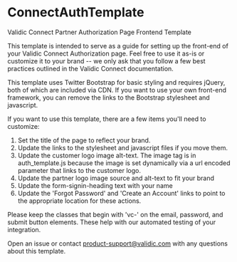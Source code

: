 # ConnectAuthTemplate

Validic Connect Partner Authorization Page Frontend Template

This template is intended to serve as a guide for setting up the front-end of your Validic Connect Authorization page. Feel free to use it as-is or customize it to your brand -- we only ask that you follow a few best practices outlined in the Validic Connect documentation.

This template uses Twitter Bootstrap for basic styling and requires jQuery, both of which are included via CDN. If you want to use your own front-end framework, you can remove the links to the Bootstrap stylesheet and javascript.

If you want to use this template, there are a few items you'll need to customize:

1.  Set the title of the page to reflect your brand.
2.  Update the links to the stylesheet and javascript files if you move them.
3.  Update the customer logo image alt-text. The image tag is in auth_template.js because the image is set dynamically via a url encoded parameter that links to the customer logo.
4.  Update the partner logo image source and alt-text to fit your brand
5.  Update the form-signin-heading text with your name
6.  Update the 'Forgot Password' and 'Create an Account' links to point to the appropriate location for these actions.

Please keep the classes that begin with 'vc-' on the email, password, and submit button elements. These help with our automated testing of your integration.

Open an issue or contact product-support@validic.com with any questions about this template.
